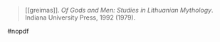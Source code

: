 > [[greimas]]. *Of Gods and Men: Studies in Lithuanian Mythology*. Indiana University Press, 1992 (1979).

#nopdf 